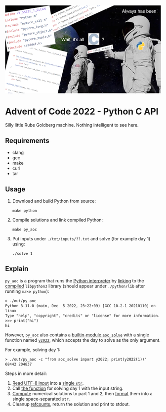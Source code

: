 ![](./haha.png)

# Advent of Code 2022 - Python C API

Silly little Rube Goldberg machine.
Nothing intelligent to see here.

## Requirements

- clang
- gcc
- make
- curl
- tar

## Usage

1. Download and build Python from source:
    ```
    make python
    ```
2. Compile solutions and link compiled Python:
    ```
    make py_aoc
    ```
3. Put inputs under `./txt/inputs/??.txt` and solve (for example day 1) using:
    ```
    ./solve 1
    ```

## Explain

`py_aoc` is a program that runs the [Python interpreter](./src/py_aoc.c#L105) by [linking](./Makefile#L14-L21) to the [compiled](./Makefile#L48-L50) `libpython3` library (should appear under `./python/lib` after running `make python`):
```
> ./out/py_aoc
Python 3.11.0 (main, Dec  5 2022, 23:22:09) [GCC 10.2.1 20210110] on linux
Type "help", "copyright", "credits" or "license" for more information.
>>> print("hi")
hi
```

However, `py_aoc` also contains a [builtin-module `aoc_solve`](./src/py_aoc.c#L88-L90) with a single function named [`y2022`](./src/py_aoc.c#L72-L77), which accepts the day to solve as the only argument.

For example, solving day 1:
```
> ./out/py_aoc -c "from aoc_solve import y2022; print(y2022(1))"
68442 204837
```

Steps in more detail:
1. [Read](./include/common.h#L35) [UTF-8 input](./txt/input/01.txt) into a [single `str`](./src/py_aoc.c#L46:L50).
2. Call [the function](./src/py_aoc.c#L15:L16) for solving day 1 with the input string.
3. [Compute](./include/d01.h#L5) numerical solutions to part 1 and 2, then [format](./include/d01.h#L53) them into a single space-separated `str`.
4. Cleanup [refcounts](https://docs.python.org/3/c-api/intro.html#reference-counts), return the solution and print to stdout.
